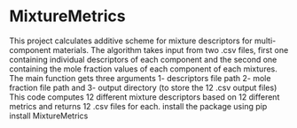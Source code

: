 # MixtureMetrics
This project calculates additive scheme for mixture descriptors for multi-component materials. The algorithm takes input from two .csv files, first one containing individual descriptors of each component and the second one containing the mole fraction values of each component of each mixtures.
The main function gets three arguments 1- descriptors file path 2- mole fraction file path and 3- output directory (to store the 12 .csv output files)
This code computes 12 different mixture descriptors based on 12 different metrics and returns 12 .csv files for each. 
install the package using pip install MixtureMetrics

